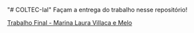 "# COLTEC-IaI"
Façam a entrega do trabalho nesse repositório!

[Trabalho Final - Marina Laura Villaca e Melo][def]

[def]: C:/Users/Usuario/Downloads/TrabalhoFinal_MarinaLauraVillacaeMelo.pdf
